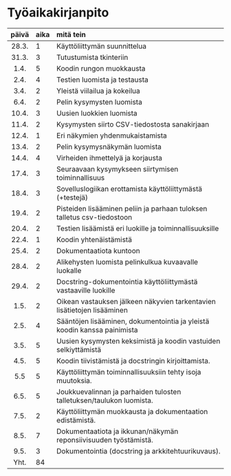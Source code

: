 # Työaikakirjanpito

| päivä | aika | mitä tein  |
| :----:|:-----| :-----|
| 28.3. |  1   | Käyttöliittymän suunnittelua                                             |
| 31.3. |  3   | Tutustumista tkinteriin                                                  |
|  1.4. |  5   | Koodin rungon muokkausta                                                 |
|  2.4. |  4   | Testien luomista ja testausta                                            |
|  3.4. |  2   | Yleistä viilailua ja kokeilua                                            |
|  6.4. |  2   | Pelin kysymysten luomista                                                |
| 10.4. |  3   | Uusien luokkien luomista                                                 |
| 11.4. |  2   | Kysymysten siirto CSV-tiedostosta sanakirjaan                            |
| 12.4. |  1   | Eri näkymien yhdenmukaistamista                                          |
| 13.4. |  2   | Pelin kysymysnäkymän luomista                                            |
| 14.4. |  4   | Virheiden ihmettelyä ja korjausta                                        |
| 17.4. |  3   | Seuraavaan kysymykseen siirtymisen toiminnallisuus                       |
| 18.4. |  3   | Sovelluslogiikan erottamista käyttöliittymästä (+testejä)                |
| 19.4. |  2   | Pisteiden lisääminen peliin ja parhaan tuloksen talletus csv-tiedostoon  |
| 20.4. |  2   | Testien lisäämistä eri luokille ja toiminnallisuuksille                  |
| 22.4. |  1   | Koodin yhtenäistämistä                                                   |
| 25.4. |  2   | Dokumentaatiota kuntoon                                                  |
| 28.4. |  2   | Alikehysten luomista pelinkulkua kuvaavalle luokalle                     |
| 29.4. |  2   | Docstring-dokumentointia käyttöliittymästä vastaaville luokille          |
|  1.5. |  2   | Oikean vastauksen jälkeen näkyvien tarkentavien lisätietojen lisääminen  |
|  2.5. |  4   | Sääntöjen lisääminen, dokumentointia ja yleistä koodin kanssa painimista |
|  3.5. |  5   | Uusien kysymysten keksimistä ja koodin vastuiden selkiyttämistä          |
|  4.5. |  5   | Koodin tiivistämistä ja docstringin kirjoittamista.                      |
|  5.5  |  5   | Käyttöliittymän toiminnallisuuksiin tehty isoja muutoksia.               |
|  6.5. |  5   | Joukkuevalinnan ja parhaiden tulosten talletuksen/taulukon luomista.     |
|  7.5. |  2   | Käyttöliittymän muokkausta ja dokumentaation edistämistä.                |
|  8.5. |  7   | Dokumentaatiota ja ikkunan/näkymän reponsiivisuuden työstämistä.         |
|  9.5. |  3   | Dokumentointia (docstring ja arkkitehtuurikuvaus).                       |
| Yht.  |  84  |                                                                          |
